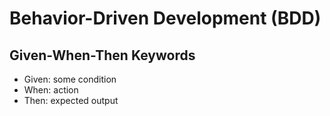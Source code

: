 # Behavior-Driven Development (BDD)

<!--
https://www.linkedin.com/learning/behavior-driven-development/collaboration-with-behavior-driven-development-bdd
-->

## Given-When-Then Keywords

- Given: some condition
- When: action
- Then: expected output
